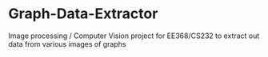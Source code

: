 # Graph-Data-Extractor
Image processing / Computer Vision project for EE368/CS232 to extract out data from various images of graphs
